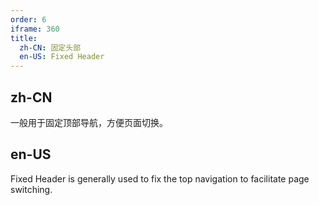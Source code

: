 ```yaml
---
order: 6
iframe: 360
title:
  zh-CN: 固定头部
  en-US: Fixed Header
---
```


## zh-CN

一般用于固定顶部导航，方便页面切换。

## en-US

Fixed Header is generally used to fix the top navigation to facilitate page switching.

<style>
[data-theme="dark"] .site-layout .site-layout-background {
  background: #141414;
}
</style>
